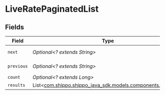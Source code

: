 # LiveRatePaginatedList


## Fields

| Field                                                                                              | Type                                                                                               | Required                                                                                           | Description                                                                                        | Example                                                                                            |
| -------------------------------------------------------------------------------------------------- | -------------------------------------------------------------------------------------------------- | -------------------------------------------------------------------------------------------------- | -------------------------------------------------------------------------------------------------- | -------------------------------------------------------------------------------------------------- |
| `next`                                                                                             | *Optional<? extends String>*                                                                       | :heavy_minus_sign:                                                                                 | N/A                                                                                                | baseurl?page=3&results=10                                                                          |
| `previous`                                                                                         | *Optional<? extends String>*                                                                       | :heavy_minus_sign:                                                                                 | N/A                                                                                                | baseurl?page=1&results=10                                                                          |
| `count`                                                                                            | *Optional<? extends Long>*                                                                         | :heavy_minus_sign:                                                                                 | N/A                                                                                                | 123                                                                                                |
| `results`                                                                                          | List<[com.shippo.shippo_java_sdk.models.components.LiveRate](../../models/components/LiveRate.md)> | :heavy_minus_sign:                                                                                 | N/A                                                                                                |                                                                                                    |
